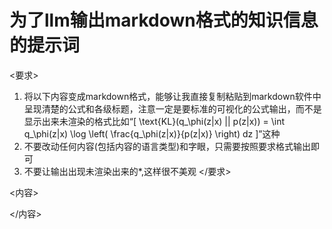 
# 为了llm输出markdown格式的知识信息的提示词



<要求>
1. 将以下内容变成markdown格式，能够让我直接复制粘贴到markdown软件中呈现清楚的公式和各级标题，注意一定是要标准的可视化的公式输出，而不是显示出来未渲染的格式比如“\[
     \text{KL}(q_\phi(z|x) || p(z|x)) = \int q_\phi(z|x) \log \left( \frac{q_\phi(z|x)}{p(z|x)} \right) dz
     \]”这种
2. 不要改动任何内容(包括内容的语言类型)和字眼，只需要按照要求格式输出即可
3. 不要让输出出现未渲染出来的*,这样很不美观
</要求>



<内容>

</内容>